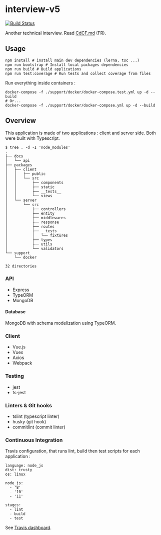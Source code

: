 # interview-v5

[![Build Status](https://img.shields.io/travis/sundowndev/interview-v5/master.svg?style=flat-square)](https://travis-ci.org/sundowndev/interview-v5)

Another technical interview. Read [CdCF.md](CdCF.md) (FR).

## Usage

```
npm install # install main dev dependencies (lerna, tsc ...)
npm run bootstrap # Install local packages dependencies
npm run build # Build applications
npm run test:coverage # Run tests and collect coverage from files
```

Run everything inside containers :

```
docker-compose -f ./support/docker/docker-compose.test.yml up -d --build
# Or...
docker-compose -f ./support/docker/docker-compose.yml up -d --build
```

## Overview

This application is made of two applications : client and server side. Both were built with Typescript.

```shell
$ tree . -d -I 'node_modules'  
.
├── docs
│   └── api
├── packages
│   ├── client
│   │   ├── public
│   │   └── src
│   │       ├── components
│   │       ├── static
│   │       ├── __tests__
│   │       └── views
│   └── server
│       └── src
│           ├── controllers
│           ├── entity
│           ├── middlewares
│           ├── response
│           ├── routes
│           ├── __tests__
│           │   └── fixtures
│           ├── types
│           ├── utils
│           └── validators
└── support
    └── docker

32 directories
```

### API

- Express
- TypeORM
- MongoDB

#### Database

MongoDB with schema modelization using TypeORM.

### Client

- Vue.js
- Vuex
- Axios
- Webpack

### Testing

- jest
- ts-jest

### Linters & Git hooks

- tslint (typescript linter)
- husky (git hook)
- commitlint (commit linter)

### Continuous Integration

Travis configuration, that runs lint, build then test scripts for each application :

```
language: node_js
dist: trusty
os: linux

node_js:
  - '8'
  - '10'
  - '11'

stages:
  - lint
  - build
  - test
```

See [Travis dashboard](https://circleci.com/gh/sundowndev/interview-v5/tree/master).
